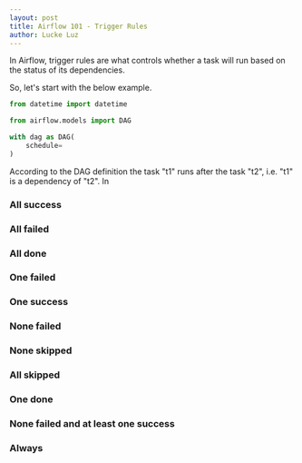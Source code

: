 ```yaml
---
layout: post
title: Airflow 101 - Trigger Rules
author: Lucke Luz
---
```


In Airflow, trigger rules are what controls whether a task will run based on the status of its dependencies.

So, let's start with the below example.

```python
from datetime import datetime

from airflow.models import DAG

with dag as DAG(
    schedule=
)
```

According to the DAG definition the task "t1" runs after the task "t2", i.e. "t1" is a dependency of "t2". In

### All success

### All failed

### All done

### One failed

### One success

### None failed

### None skipped

### All skipped

### One done

### None failed and at least one success

### Always
